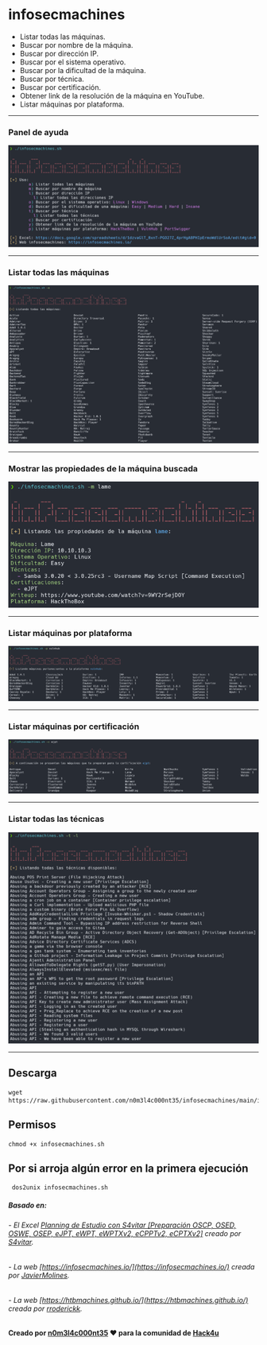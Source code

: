 # infosecmachines

- Listar todas las máquinas.
- Buscar por nombre de la máquina.
- Buscar por dirección IP.
- Buscar por el sistema operativo.
- Buscar por la dificultad de la máquina.
- Buscar por técnica.
- Buscar por certificación.
- Obtener link de la resolución de la máquina en YouTube.
- Listar máquinas por plataforma.

---

### Panel de ayuda
<img title="Panel de ayuda" alt="Panel de ayuda" src="/images/infosecmachines.png">

---
### Listar todas las máquinas
<img title="Listar todas las máquinas" alt="Todas las máquinas" src="/images/all_machines.png">

---
### Mostrar las propiedades de la máquina buscada
<img title="Propiedades de una máquina" alt="Propiedades de una máquina" src="/images/machine.png">

---
### Listar máquinas por plataforma
<img title="Listar máquinas por plataforma" alt="Listar máquinas por plataforma" src="/images/platform.png">

---
### Listar máquinas por certificación
<img title="Listar máquinas por certificación" alt="Listar máquinas por certificación" src="/images/certification.png">

---
### Listar todas las técnicas
<img title="Listar todas las técnicas" alt="Listar todas las técnicas" src="/images/list_techniques.png">

---

## Descarga

```shell
wget https://raw.githubusercontent.com/n0m3l4c000nt35/infosecmachines/main/infosecmachines.sh
```

## Permisos

```shell
chmod +x infosecmachines.sh
```

## Por si arroja algún error en la primera ejecución

```shell
 dos2unix infosecmachines.sh
```

##### Basado en:
###### - El Excel [Planning de Estudio con S4vitar [Preparación OSCP, OSED, OSWE, OSEP, eJPT, eWPT, eWPTXv2, eCPPTv2, eCPTXv2]](https://docs.google.com/spreadsheets/d/1dzvaGlT_0xnT-PGO27Z_4prHgA8PHIpErmoWdlUrSoA/edit#gid=0) creado por [S4vitar](https://github.com/s4vitar).
###### - La web [https://infosecmachines.io/](https://infosecmachines.io/) creada por [JavierMolines](https://github.com/JavierMolines/).
###### - La web [https://htbmachines.github.io/](https://htbmachines.github.io/) creada por [rroderickk](https://github.com/rroderickk).

#### Creado por [n0m3l4c000nt35](https://github.com/n0m3l4c000nt35) ♥ para la comunidad de [Hack4u](https://hack4u.io/)
